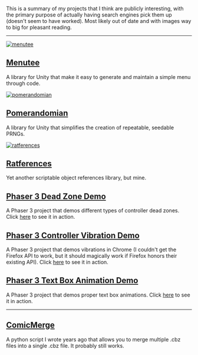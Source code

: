 This is a summary of my projects that I think are publicly interesting, with the primary purpose of actually having search engines pick them up (doesn't seem to have worked). Most likely out of date and with images way to big for pleasant reading.

---

[![menutee](https://user-images.githubusercontent.com/1243720/131858953-e7e42b29-b836-4721-86c6-27812b124027.jpg)](https://github.com/khutchins/menutee)

## [Menutee](https://github.com/khutchins/menutee)

A library for Unity that make it easy to generate and maintain a simple menu through code.

[![pomerandomian](https://user-images.githubusercontent.com/1243720/139178083-30db7fb8-11de-4ec7-a6d3-97a228e7e244.jpg)](https://github.com/khutchins/pomerandomian)

## [Pomerandomian](https://github.com/khutchins/pomerandomian)

A library for Unity that simplifies the creation of repeatable, seedable PRNGs.

[![ratferences](https://user-images.githubusercontent.com/1243720/230839131-5d6e3580-88bf-4835-9710-71d1f9d5ad10.jpg)](https://github.com/khutchins/ratferences)

## [Ratferences](https://github.com/khutchins/ratferences)

Yet another scriptable object references library, but mine.

## [Phaser 3 Dead Zone Demo](https://github.com/khutchins/phaser-dead-zone-demo)

A Phaser 3 project that demos different types of controller dead zones. Click [here](https://blog.khutchins.com/posts/phaser-3-inputs-ab/) to see it in action.

## [Phaser 3 Controller Vibration Demo](https://github.com/khutchins/phaser-vibration-demo)

A Phaser 3 project that demos vibrations in Chrome (I couldn't get the Firefox API to work, but it should magically work if Firefox honors their existing API). Click [here](https://blog.khutchins.com/posts/phaser-3-inputs-ac/) to see it in action.

## [Phaser 3 Text Box Animation Demo](https://github.com/khutchins/phaser-text-demo)

A Phaser 3 project that demos proper text box animations. Click [here](https://blog.khutchins.com/posts/better-text-boxes-1/) to see it in action.

---

## [ComicMerge](https://github.com/khutchins/ComicMerge)

A python script I wrote years ago that allows you to merge multiple .cbz files into a single .cbz file. It probably still works.
